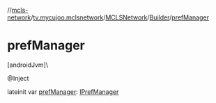 //[mcls-network](../../../../index.md)/[tv.mycujoo.mclsnetwork](../../index.md)/[MCLSNetwork](../index.md)/[Builder](index.md)/[prefManager](pref-manager.md)

# prefManager

[androidJvm]\

@Inject

lateinit var [prefManager](pref-manager.md): [IPrefManager](../../../tv.mycujoo.mclsnetwork.manager/-i-pref-manager/index.md)
